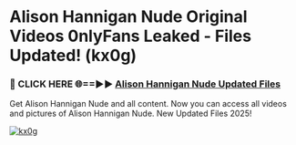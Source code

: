 # Alison Hannigan Nude Original Videos 0nlyFans Leaked - Files Updated! (kx0g)

<h3>🔴 CLICK HERE 🌐==►► <a href="https://tinyurl.com/yc6ubb5a" rel="nofollow">Alison Hannigan Nude Updated Files</a></h3>

Get Alison Hannigan Nude and all content. Now you can access all videos and pictures of Alison Hannigan Nude. New Updated Files 2025!

[![kx0g](https://i.imgur.com/7eu0CRL.gif)](https://tinyurl.com/yc6ubb5a)
